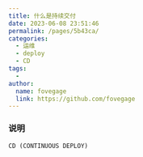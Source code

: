 ```yaml
---
title: 什么是持续交付
date: 2023-06-08 23:51:46
permalink: /pages/5b43ca/
categories:
  - 运维
  - deploy
  - CD
tags:
  - 
author: 
  name: fovegage
  link: https://github.com/fovegage
---
```

### 说明
```
CD (CONTINUOUS DEPLOY)

```